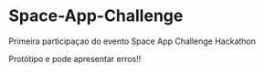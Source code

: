 # Space-App-Challenge
Primeira participaçao do evento Space App Challenge Hackathon



Protótipo e pode apresentar erros!!
